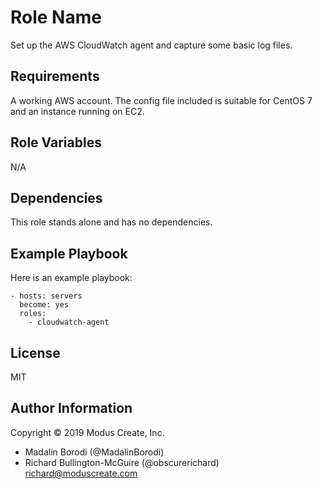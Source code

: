 Role Name
=========

Set up the AWS CloudWatch agent and capture some basic log files.

Requirements
------------

A working AWS account. The config file included is suitable for CentOS 7 and an instance running on EC2.

Role Variables
--------------

N/A

Dependencies
------------

This role stands alone and has no dependencies.

Example Playbook
----------------

Here is an example playbook:

    - hosts: servers
      become: yes
      roles:
        - cloudwatch-agent

License
-------

MIT

Author Information
------------------

Copyright © 2019 Modus Create, Inc.

* Madalin Borodi (@MadalinBorodi)
* Richard Bullington-McGuire (@obscurerichard) <richard@moduscreate.com>


